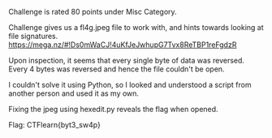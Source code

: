 Challenge is rated 80 points under Misc Category.

Challenge gives us a fl4g.jpeg file to work with, and hints towards looking at file signatures.
https://mega.nz/#!Ds0mWaCJ!4uKfJeJwhupG7Tvx8ReTBP1reFgdzR

Upon inspection, it seems that every single byte of data was reversed. Every 4 bytes was reversed and hence the file couldn't be open.

I couldn't solve it using Python, so I looked and understood a script from another person and used it as my own.

Fixing the jpeg using hexedit.py reveals the flag when opened. 

Flag: CTFlearn{byt3_sw4p}
